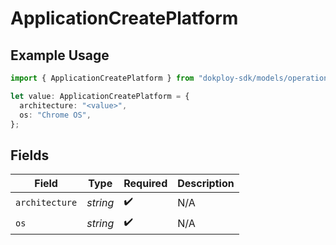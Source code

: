 # ApplicationCreatePlatform

## Example Usage

```typescript
import { ApplicationCreatePlatform } from "dokploy-sdk/models/operations";

let value: ApplicationCreatePlatform = {
  architecture: "<value>",
  os: "Chrome OS",
};
```

## Fields

| Field              | Type               | Required           | Description        |
| ------------------ | ------------------ | ------------------ | ------------------ |
| `architecture`     | *string*           | :heavy_check_mark: | N/A                |
| `os`               | *string*           | :heavy_check_mark: | N/A                |